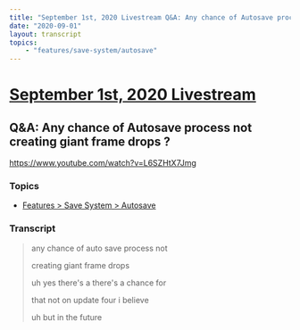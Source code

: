 ```yaml
---
title: "September 1st, 2020 Livestream Q&A: Any chance of Autosave process not creating giant frame drops ?"
date: "2020-09-01"
layout: transcript
topics:
    - "features/save-system/autosave"
---
```

# [September 1st, 2020 Livestream](../2020-09-01.md)
## Q&A: Any chance of Autosave process not creating giant frame drops ?
https://www.youtube.com/watch?v=L6SZHtX7Jmg

### Topics
* [Features > Save System > Autosave](../topics/features/save-system/autosave.md)

### Transcript

> any chance of auto save process not
> 
> creating giant frame drops
> 
> uh yes there's a there's a chance for
> 
> that not on update four i believe
> 
> uh but in the future
> 
